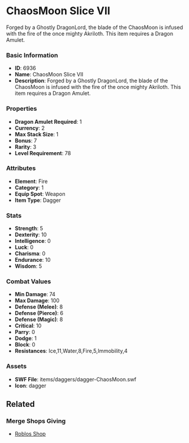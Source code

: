 # ChaosMoon Slice VII

Forged by a Ghostly DragonLord, the blade of the ChaosMoon is infused with the fire of the once mighty Akriloth.
This item requires a Dragon Amulet.

### Basic Information

- **ID**: 6936
- **Name**: ChaosMoon Slice VII
- **Description**: Forged by a Ghostly DragonLord, the blade of the ChaosMoon is infused with the fire of the once mighty Akriloth.
This item requires a Dragon Amulet.

### Properties

- **Dragon Amulet Required**: 1
- **Currency**: 2
- **Max Stack Size**: 1
- **Bonus**: 7
- **Rarity**: 3
- **Level Requirement**: 78

### Attributes

- **Element**: Fire
- **Category**: 1
- **Equip Spot**: Weapon
- **Item Type**: Dagger

### Stats

- **Strength**: 5
- **Dexterity**: 10
- **Intelligence**: 0
- **Luck**: 0
- **Charisma**: 0
- **Endurance**: 10
- **Wisdom**: 5

### Combat Values

- **Min Damage**: 74
- **Max Damage**: 100
- **Defense (Melee)**: 8
- **Defense (Pierce)**: 6
- **Defense (Magic)**: 8
- **Critical**: 10
- **Parry**: 0
- **Dodge**: 1
- **Block**: 0
- **Resistances**: Ice,11,Water,8,Fire,5,Immobility,4

### Assets

- **SWF File**: items/daggers/dagger-ChaosMoon.swf
- **Icon**: dagger

## Related

### Merge Shops Giving

- [Roblos Shop](../merge-shops/108-roblos-shop.md)

